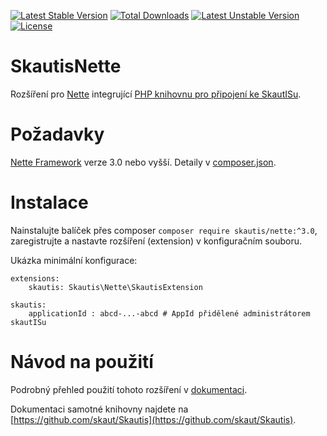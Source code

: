 [![Latest Stable Version](https://poser.pugx.org/skautis/nette/v/stable.svg)](https://packagist.org/packages/skautis/nette)
[![Total Downloads](https://poser.pugx.org/skautis/nette/downloads.svg)](https://packagist.org/packages/skautis/nette)
[![Latest Unstable Version](https://poser.pugx.org/skautis/nette/v/unstable.svg)](https://packagist.org/packages/skautis/nette)
[![License](https://poser.pugx.org/skautis/nette/license.svg)](https://packagist.org/packages/skautis/nette)

SkautisNette
============

Rozšíření pro [Nette](https://github.com/nette/nette) integrující [PHP knihovnu pro připojení ke SkautISu](https://github.com/skaut/Skautis).


# Požadavky

[Nette Framework](https://github.com/nette/nette) verze 3.0 nebo vyšší. Detaily v [composer.json](./composer.json).


# Instalace

Nainstalujte balíček přes composer ``composer require skautis/nette:^3.0``, zaregistrujte a nastavte rozšíření (extension) v konfiguračním souboru.

Ukázka minimální konfigurace:
```
extensions:
    skautis: Skautis\Nette\SkautisExtension

skautis:
    applicationId : abcd-...-abcd # AppId přidělené administrátorem skautISu
```


# Návod na použití

Podrobný přehled použití tohoto rozšíření v [dokumentaci](docs/README.md).

Dokumentaci samotné knihovny najdete na [https://github.com/skaut/Skautis](https://github.com/skaut/Skautis).

